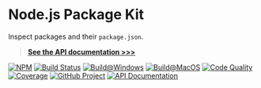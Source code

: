 # Node.js Package Kit

Inspect packages and their `package.json`.

> **[See the API documentation >>>][API documentation]**

[![NPM][npm-image]][npm-url]
[![Build Status][build-status-img]][build-status-link]
[![Build@Windows][build-windows-img]][build-windows-link]
[![Build@MacOS][build-macos-img]][build-macos-link]
[![Code Quality][quality-img]][quality-link]
[![Coverage][coverage-img]][coverage-link]
[![GitHub Project][github-image]][github-url]
[![API Documentation][api-docs-image]][API documentation]

[npm-image]: https://img.shields.io/npm/v/@run-z/npk.svg?logo=npm
[npm-url]: https://www.npmjs.com/package/@run-z/npk
[build-status-img]: https://github.com/run-z/npk/workflows/Build/badge.svg
[build-windows-img]: https://github.com/run-z/npk/workflows/Build@Windows/badge.svg
[build-macos-img]: https://github.com/run-z/npk/workflows/Build@MacOS/badge.svg
[build-status-link]: https://github.com/run-z/npk/actions?query=workflow:Build
[build-windows-link]: https://github.com/run-z/npk/actions?query=workflow:Build@Windows
[build-macos-link]: https://github.com/run-z/npk/actions?query=workflow:Build@MacOS
[quality-img]: https://app.codacy.com/project/badge/Grade/f0e49531a6184a419b8b8c446376fd4c
[quality-link]: https://app.codacy.com/gh/run-z/npk/dashboard?utm_source=gh&utm_medium=referral&utm_content=run-z/npk&utm_campaign=Badge_Grade
[coverage-img]: https://app.codacy.com/project/badge/Coverage/f0e49531a6184a419b8b8c446376fd4c
[coverage-link]: https://app.codacy.com/gh/run-z/npk/dashboard?utm_source=gh&utm_medium=referral&utm_content=run-z/npk&utm_campaign=Badge_Coverage
[github-image]: https://img.shields.io/static/v1?logo=github&label=GitHub&message=project&color=informational
[github-url]: https://github.com/run-z/npk
[api-docs-image]: https://img.shields.io/static/v1?logo=typescript&label=API&message=docs&color=informational
[API documentation]: https://run-z.github.io/npk/
